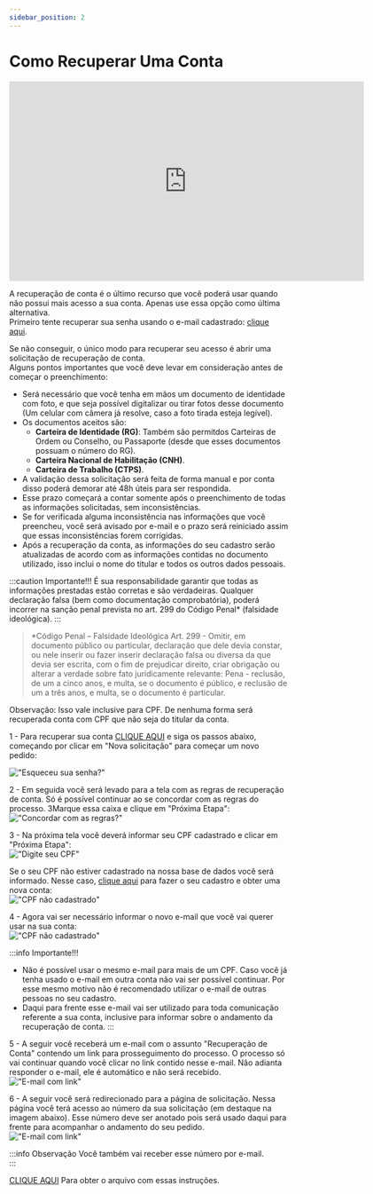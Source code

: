```yaml
---
sidebar_position: 2
---
```


# Como Recuperar Uma Conta

<div class="video">
	<iframe width="640" height="360" src="https://player.vimeo.com/video/275890571" frameborder="0" gesture="media" allow="encrypted-media" allowfullscreen>
	</iframe>
</div>  

A recuperação de conta é o último recurso que você poderá usar quando não possui mais acesso a sua conta. Apenas use essa opção como última alternativa.  
Primeiro tente recuperar sua senha usando o e-mail cadastrado: [clique aqui](https://docs.acessocidadao.es.gov.br/Duvidas/ComoRecuperarSenha.html).  

Se não conseguir, o único modo para recuperar seu acesso é abrir uma solicitação de recuperação de conta.  
Alguns pontos importantes que você deve levar em consideração antes de começar o preenchimento:
* Será necessário que você tenha em mãos um documento de identidade com foto, e que seja possível digitalizar ou tirar fotos desse documento 
(Um celular com câmera já resolve, caso a foto tirada esteja legível).
* Os documentos aceitos são:
    * **Carteira de Identidade (RG)**: Também são permitdos Carteiras de Ordem ou Conselho, ou Passaporte (desde que esses documentos possuam o número do RG).
	* **Carteira Nacional de Habilitação (CNH)**.
	* **Carteira de Trabalho (CTPS)**.
* A validação dessa solicitação será feita de forma manual e por conta disso poderá demorar até 48h úteis para ser respondida.
* Esse prazo começará a contar somente após o preenchimento de todas as informações solicitadas, sem inconsistências.
* Se for verificada alguma inconsistência nas informações que você preencheu, você será avisado por e-mail e o prazo será reiniciado assim que essas inconsistências 
forem corrigidas.
* Após a recuperação da conta, as informações do seu cadastro serão atualizadas de acordo com as informações contidas no documento utilizado, 
isso inclui o nome do titular e todos os outros dados pessoais.

:::caution Importante!!!
É sua responsabilidade garantir que todas as informações prestadas estão corretas e são verdadeiras. 
Qualquer declaração falsa (bem como documentação comprobatória), poderá incorrer na sanção penal prevista no art. 299 do Código Penal* (falsidade ideológica).
:::

> *Código Penal – Falsidade Ideológica
Art. 299 - Omitir, em documento público ou particular, declaração que dele devia constar, ou nele inserir ou fazer inserir declaração falsa ou diversa da que 
devia ser escrita, com o fim de prejudicar direito, criar obrigação ou alterar a verdade sobre fato juridicamente relevante:
Pena - reclusão, de um a cinco anos, e multa, se o documento é público, e reclusão de um a três anos, e multa, se o documento é particular.  

Observação: Isso vale inclusive para CPF. De nenhuma forma será recuperada conta com CPF que não seja do titular da conta.


1 - Para recuperar sua conta [CLIQUE AQUI](https://docs.acessocidadao.es.gov.br/Duvidas/ComoRecuperarConta.html) e siga os passos abaixo, 
começando por clicar em "Nova solicitação" para começar um novo pedido:  

!["Esqueceu sua senha?"](/_images/RecuperarConta1.png)  

2 - Em seguida você será levado para a tela com as regras de recuperação de conta. Só é possível continuar ao se concordar com as regras do processo. 
3Marque essa caixa e clique em "Próxima Etapa":  
!["Concordar com as regras?"](/_images/RecuperarConta7.png)  

3 - Na próxima tela você deverá informar seu CPF cadastrado e clicar em "Próxima Etapa":  
!["Digite seu CPF"](/_images/RecuperarConta2.png)  

Se o seu CPF não estiver cadastrado na nossa base de dados você será informado. Nesse caso, [clique aqui](https://docs.acessocidadao.es.gov.br/Duvidas/ComoCriarConta.html) 
para fazer o seu cadastro e obter uma nova conta:  
!["CPF não cadastrado"](/_images/Recuperar3.png)  

4 - Agora vai ser necessário informar o novo e-mail que você vai querer usar na sua conta:  
!["CPF não cadastrado"](/_images/RecuperarConta8.png)  

:::info Importante!!!
- Não é possível usar o mesmo e-mail para mais de um CPF. Caso você já tenha usado o e-mail em outra conta não vai ser possível continuar. 
Por esse mesmo motivo não é recomendado utilizar o e-mail de outras pessoas no seu cadastro.
- Daqui para frente esse e-mail vai ser utilizado para toda comunicação referente a sua conta, inclusive para informar sobre o andamento da recuperação de conta.
:::

5 - A seguir você receberá um e-mail com o assunto "Recuperação de Conta" contendo um link para prosseguimento do processo. 
O processo só vai continuar quando você clicar no link contido nesse e-mail. Nâo adianta responder o e-mail, ele é automático e não será recebido.  
!["E-mail com link"](/_images/RecuperarConta10.png)  

6 - A seguir você será redirecionado para a página de solicitação. 
Nessa página você terá acesso ao número da sua solicitação (em destaque na imagem abaixo).
Esse número deve ser anotado pois será usado daqui para frente para acompanhar o andamento do seu pedido.  
!["E-mail com link"](/_images/RecuperarConta11.png)  

:::info Observação
Você também vai receber esse número por e-mail.  
:::

[CLIQUE AQUI](/_arquivos/RecuperarConta.pdf) Para obter o arquivo com essas instruções.